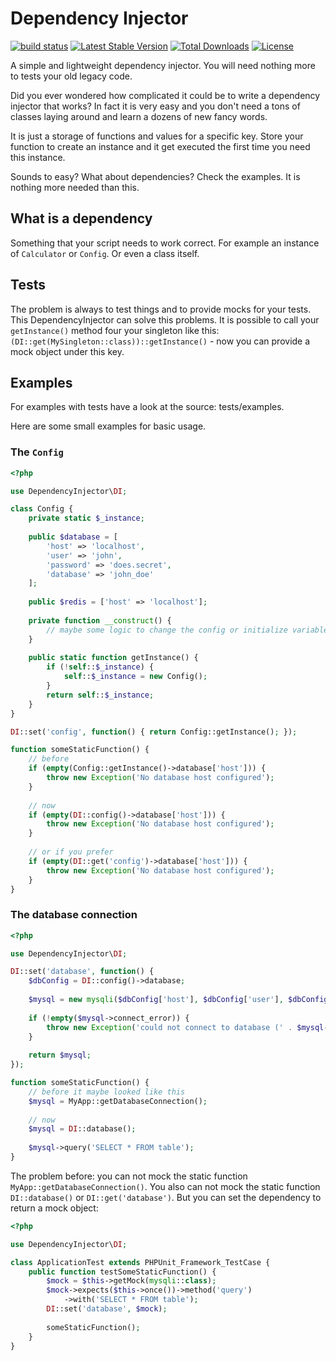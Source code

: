 # Dependency Injector

[![build status](https://gitlab.w00tserver.org/tflori/dependency-injector/badges/master/build.svg)](https://gitlab.w00tserver.org/tflori/dependency-injector/commits/master)
[![Latest Stable Version](https://poser.pugx.org/tflori/dependency-injector/v/stable)](https://packagist.org/packages/tflori/dependency-injector)
[![Total Downloads](https://poser.pugx.org/tflori/dependency-injector/downloads)](https://packagist.org/packages/tflori/dependency-injector)
[![License](https://poser.pugx.org/tflori/dependency-injector/license)](https://packagist.org/packages/tflori/dependency-injector)

A simple and lightweight dependency injector. You will need nothing more to tests your old legacy code.

Did you ever wondered how complicated it could be to write a dependency injector that works? In fact it is very easy
and you don't need a tons of classes laying around and learn a dozens of new fancy words. 

It is just a storage of functions and values for a specific key. Store your function to create an instance and it get
executed the first time you need this instance.

Sounds to easy? What about dependencies? Check the examples. It is nothing more needed than this.
 
## What is a dependency

Something that your script needs to work correct. For example an instance of `Calculator` or `Config`. Or even
a class itself.

## Tests

The problem is always to test things and to provide mocks for your tests. This DependencyInjector can solve this
problems. It is possible to call your `getInstance()` method four your singleton like this:
`(DI::get(MySingleton::class))::getInstance()` - now you can provide a mock object under this key.

## Examples

For examples with tests have a look at the source: tests/examples.

Here are some small examples for basic usage.

### The `Config`
```php
<?php

use DependencyInjector\DI;

class Config {
    private static $_instance;
    
    public $database = [
        'host' => 'localhost',
        'user' => 'john',
        'password' => 'does.secret',
        'database' => 'john_doe'
    ];
    
    public $redis = ['host' => 'localhost'];
    
    private function __construct() {
        // maybe some logic to change the config or initialize variables
    }
    
    public static function getInstance() {
        if (!self::$_instance) {
            self::$_instance = new Config();
        }
        return self::$_instance;
    }
}

DI::set('config', function() { return Config::getInstance(); });

function someStaticFunction() {
    // before
    if (empty(Config::getInstance()->database['host'])) {
        throw new Exception('No database host configured');
    }
    
    // now
    if (empty(DI::config()->database['host'])) {
        throw new Exception('No database host configured');
    }
    
    // or if you prefer
    if (empty(DI::get('config')->database['host'])) {
        throw new Exception('No database host configured');
    }
}
```

### The database connection
```php
<?php

use DependencyInjector\DI;

DI::set('database', function() {
    $dbConfig = DI::config()->database;
    
    $mysql = new mysqli($dbConfig['host'], $dbConfig['user'], $dbConfig['password'], $dbConfig['database']);
    
    if (!empty($mysql->connect_error)) {
        throw new Exception('could not connect to database (' . $mysql->connect_error . ')');
    }
    
    return $mysql;
});

function someStaticFunction() {
    // before it maybe looked like this
    $mysql = MyApp::getDatabaseConnection();
    
    // now
    $mysql = DI::database();
    
    $mysql->query('SELECT * FROM table');
}
```

The problem before: you can not mock the static function `MyApp::getDatabaseConnection()`. You also can not mock the 
static function `DI::database()` or `DI::get('database')`. But you can set the dependency to return a mock object:

```php
<?php

use DependencyInjector\DI;

class ApplicationTest extends PHPUnit_Framework_TestCase {
    public function testSomeStaticFunction() {
        $mock = $this->getMock(mysqli::class);
        $mock->expects($this->once())->method('query')
            ->with('SELECT * FROM table');
        DI::set('database', $mock);
            
        someStaticFunction();
    }
}
```
